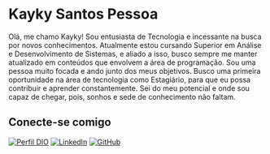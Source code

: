# Kayky Santos Pessoa

Olá, me chamo Kayky! Sou entusiasta de Tecnologia e incessante na busca por novos conhecimentos. Atualmente estou cursando Superior em Análise e Desenvolvimento de Sistemas, e aliado a isso, busco sempre me manter atualizado em conteúdos que envolvem a área de programação. Sou uma pessoa muito focada e ando junto dos meus objetivos. Busco uma primeira oportunidade na área de tecnologia como Estagiário, para que eu possa contribuir e aprender constantemente. Sei do meu potencial e onde sou capaz de chegar, pois, sonhos e sede de conhecimento não faltam.

## Conecte-se comigo

[![Perfil DIO](https://img.shields.io/badge/-Meu%20Perfil%20na%20DIO-000?style=for-the-badge)](https://web.dio.me/users/kayky_richard55?tab=skills) 
[![LinkedIn](https://img.shields.io/badge/LinkedIn-000?style=for-the-badge&logo=linkedin&logoColor=fff)](https://https://www.linkedin.com/in/kayky-santos-pessoa-381799250/)
[![GitHub](https://img.shields.io/badge/GitHub-000?style=for-the-badge&logo=github&logoColor=fff)](https://github.com/KaykyRich)


